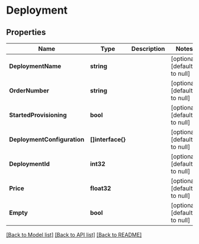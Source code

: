 # Deployment

## Properties
Name | Type | Description | Notes
------------ | ------------- | ------------- | -------------
**DeploymentName** | **string** |  | [optional] [default to null]
**OrderNumber** | **string** |  | [optional] [default to null]
**StartedProvisioning** | **bool** |  | [optional] [default to null]
**DeploymentConfiguration** | **[]interface{}** |  | [optional] [default to null]
**DeploymentId** | **int32** |  | [optional] [default to null]
**Price** | **float32** |  | [optional] [default to null]
**Empty** | **bool** |  | [optional] [default to null]

[[Back to Model list]](../README.md#documentation-for-models) [[Back to API list]](../README.md#documentation-for-api-endpoints) [[Back to README]](../README.md)


